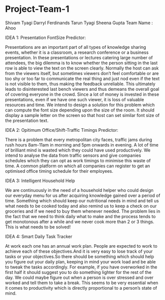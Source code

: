 # Project-Team-1

Shivam Tyagi
Darryl Ferdinands
Tarun Tyagi
Sheena Gupta
Team Name : Ahoo

IDEA 1: Presentation FontSize Predictor:

Presentations are an important part of all types of knowledge sharing events, whether it is a classroom, a research conference or a business presentation. In these presentations or lectures catering large number of attendees, the big dilemma is to know whether the person sitting in the last row is able to view the text on the screen clearly. Normally the host can ask from the viewers itself, but sometimes viewers don’t feel comfortable or are too shy or too far to communicate the real thing and just nod even if the text is not visible to them, thus making the feedback unreliable. This ultimately leads to disinterested last bench viewers and thus demeans the overall goal of covering everyone in the crowd. Since a lot of money is invested in these presentations, even if we have one such viewer, it is loss of valuable resources and time.
We intend to design a solution for this problem which can compute the font size depending upon the size of the room. It should display a sample letter on the screen so that host can set similar font size of the presentation text.


IDEA 2: Opitimum Office/Shift-Traffic Timings Predictor:

There is a problem that every metropolitan city faces, traffic jams during rush hours 8am-11am in morning and 5pm onwards in evening. A lot of time of brilliant mind is wasted which they could have used productively. We intend to analyse the data from traffic sensors and give companies schedules which they can opt as work timings to minimise this waste of time. A common platform on which all companies can register to get an optimised office timing schedule for their employees.



IDEA 3: Intelligent Household Help

We are continuously in the need of a household helper who could design our everyday menu for us after acquiring knowledge gained over a period of time. Something which should keep our nutritional needs in mind and tell us what needs to be cooked today and also remind us to keep a check on our groceries and if we need to buy them whenever needed. The problem lies in the fact that we need to think daily what to make and the process tends to get monotonous after a while and we never cook more than 2 or 3 things. This is what needs to be solved!

IDEA 4: Smart Daily Task Tracker

At work each one has an annual work plan. People are expected to work to achieve each of these objectives.And it is very easy to lose track of your tasks or your objectives.So there should be something which should help you figure out your daily plan, keeping in mind your work load and be able to tweak the tasks accordingly. For example, if you have overworked in the first half it should suggest you to do something lighter for the rest of the day. We could maybe figure out when a person is over stressed and over worked and tell them to take a break. This seems to be very essential when it comes to productivity which is directly proportional to a person’s state of mind.
